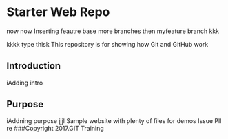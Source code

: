# Starter Web Repo
now now
Inserting feautre base
more branches then myfeature branch
kkk

kkkk
type thisk
This repository is for showing how Git and GitHub work
## Introduction
iAdding intro
## Purpose
iAddning purpose
jjjl
Sample website with plenty of files for demos
Issue Pll re
###Copyright
2017.GIT Training
